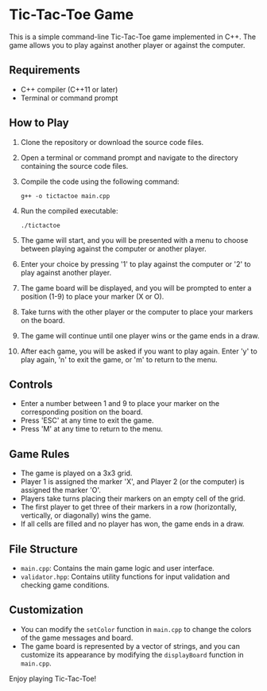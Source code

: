 # Tic-Tac-Toe Game

This is a simple command-line Tic-Tac-Toe game implemented in C++. The game allows you to play against another player or against the computer.

## Requirements

- C++ compiler (C++11 or later)
- Terminal or command prompt

## How to Play

1. Clone the repository or download the source code files.

2. Open a terminal or command prompt and navigate to the directory containing the source code files.

3. Compile the code using the following command:
   ```
   g++ -o tictactoe main.cpp
   ```

4. Run the compiled executable:
   ```
   ./tictactoe
   ```

5. The game will start, and you will be presented with a menu to choose between playing against the computer or another player.

6. Enter your choice by pressing '1' to play against the computer or '2' to play against another player.

7. The game board will be displayed, and you will be prompted to enter a position (1-9) to place your marker (X or O).

8. Take turns with the other player or the computer to place your markers on the board.

9. The game will continue until one player wins or the game ends in a draw.

10. After each game, you will be asked if you want to play again. Enter 'y' to play again, 'n' to exit the game, or 'm' to return to the menu.

## Controls

- Enter a number between 1 and 9 to place your marker on the corresponding position on the board.
- Press 'ESC' at any time to exit the game.
- Press 'M' at any time to return to the menu.

## Game Rules

- The game is played on a 3x3 grid.
- Player 1 is assigned the marker 'X', and Player 2 (or the computer) is assigned the marker 'O'.
- Players take turns placing their markers on an empty cell of the grid.
- The first player to get three of their markers in a row (horizontally, vertically, or diagonally) wins the game.
- If all cells are filled and no player has won, the game ends in a draw.

## File Structure

- `main.cpp`: Contains the main game logic and user interface.
- `validator.hpp`: Contains utility functions for input validation and checking game conditions.

## Customization

- You can modify the `setColor` function in `main.cpp` to change the colors of the game messages and board.
- The game board is represented by a vector of strings, and you can customize its appearance by modifying the `displayBoard` function in `main.cpp`.

Enjoy playing Tic-Tac-Toe!
